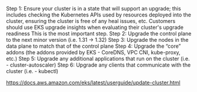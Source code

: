 Step 1: Ensure your cluster is in a state that will support an upgrade; this includes checking the Kubernetes APIs used by resources deployed into the cluster, ensuring the cluster is free of any heal issues, etc. Customers should use EKS upgrade insights when evaluating their cluster's upgrade readiness
This is the most important step.
Step 2: Upgrade the control plane to the next minor version (i.e. 1.31 → 1.32)
Step 3: Upgrade the nodes in the data plane to match that of the control plane
Step 4: Upgrade the “core” addons (the addons provided by EKS - CoreDNS, VPC CNI, kube-proxy, etc.)
Step 5: Upgrade any additional applications that run on the cluster (i.e. - cluster-autoscaler)
Step 6: Upgrade any clients that communicate with the cluster (i.e. - kubectl)

https://docs.aws.amazon.com/eks/latest/userguide/update-cluster.html